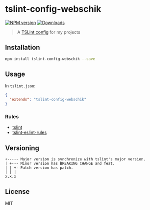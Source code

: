 # tslint-config-webschik

[![NPM version](https://img.shields.io/npm/v/tslint-config-webschik.svg?style=flat)](https://www.npmjs.com/package/tslint-config-webschik)
[![Downloads](http://img.shields.io/npm/dm/tslint-config-webschik.svg?style=flat)](https://npmjs.org/package/tslint-config-webschik)

> A [TSLint config](https://palantir.github.io/tslint/usage/tslint-json/) for my projects

## Installation

```sh
npm install tslint-config-webschik --save
```

## Usage

In `tslint.json`:

```json
{
  "extends": "tslint-config-webschik"
}
```

### Rules

* [tslint](https://www.npmjs.com/package/tslint)
* [tslint-eslint-rules](https://www.npmjs.com/package/tslint-eslint-rules)

## Versioning

```
+----- Major version is synchronize with tslint's major version.
| +--- Minor version has BREAKING CHANGE and feat.
| | +- Patch version has patch.
| | |
x.x.x
```

## License
MIT
